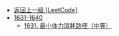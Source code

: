 - [返回上一级 [LeetCode]](LeetCode/)
- [1631-1640](LeetCode/1631-1640/)
  - [1631. 最小体力消耗路径（中等）](LeetCode/1631-1640/1631.%20最小体力消耗路径（中等）.md)
